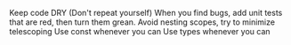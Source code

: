 Keep code DRY (Don't repeat yourself)
When you find bugs, add unit tests that are red, then turn them grean.
Avoid nesting scopes, try to minimize telescoping
Use const whenever you can
Use types whenever you can
